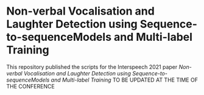 # Non-verbal Vocalisation and Laughter Detection using Sequence-to-sequenceModels and Multi-label Training
This repository published the scripts for the Interspeech 2021 paper _Non-verbal Vocalisation and Laughter Detection using Sequence-to-sequenceModels and Multi-label Training_
TO BE UPDATED AT THE TIME OF THE CONFERENCE
